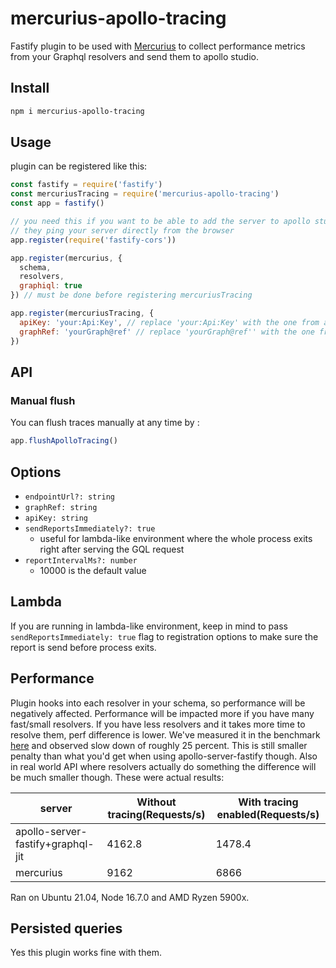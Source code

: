 # mercurius-apollo-tracing

Fastify plugin to be used with [Mercurius](https://mercurius.dev) to collect performance metrics from your Graphql resolvers and send them to apollo studio.

## Install

```sh
npm i mercurius-apollo-tracing
```

## Usage

plugin can be registered like this:

```js
const fastify = require('fastify')
const mercuriusTracing = require('mercurius-apollo-tracing')
const app = fastify()

// you need this if you want to be able to add the server to apollo studio
// they ping your server directly from the browser
app.register(require('fastify-cors'))

app.register(mercurius, {
  schema,
  resolvers,
  graphiql: true
}) // must be done before registering mercuriusTracing

app.register(mercuriusTracing, {
  apiKey: 'your:Api:Key', // replace 'your:Api:Key' with the one from apollo studio
  graphRef: 'yourGraph@ref' // replace 'yourGraph@ref'' with the one from apollo studio
})
```

## API

### Manual flush

You can flush traces manually at any time by :

```js
app.flushApolloTracing()
```

## Options

- `endpointUrl?: string`
- `graphRef: string`
- `apiKey: string`
- `sendReportsImmediately?: true`
  - useful for lambda-like environment where the whole process exits right after serving the GQL request
- `reportIntervalMs?: number`
  - 10000 is the default value

## Lambda

If you are running in lambda-like environment, keep in mind to pass `sendReportsImmediately: true` flag to registration options to make sure the report is send before process exits.

## Performance

Plugin hooks into each resolver in your schema, so performance will be negatively affected. Performance will be impacted more if you have many fast/small resolvers. If you have less resolvers and it takes more time to resolve them, perf difference is lower.
We've measured it in the benchmark [here](https://github.com/benawad/node-graphql-benchmarks/blob/4cc68bcf3134056da0ca0ae6af4ef860e948d887/benchmarks/mercurius+graphql-jit.js) and observed slow down of roughly 25 percent. This is still smaller penalty than what you'd get when using apollo-server-fastify though.
Also in real world API where resolvers actually do something the difference will be much smaller though. These were actual results:

| server                            | Without tracing(Requests/s) | With tracing enabled(Requests/s) |
| --------------------------------- | --------------------------- | -------------------------------- |
| apollo-server-fastify+graphql-jit | 4162.8                      | 1478.4                           |
| mercurius                         | 9162                        | 6866                             |

Ran on Ubuntu 21.04, Node 16.7.0 and AMD Ryzen 5900x.

## Persisted queries

Yes this plugin works fine with them.
